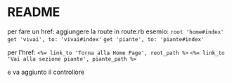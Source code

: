 # README

per fare un href:
aggiungere la route in route.rb esemio:
```root 'home#index'```
```get 'vivai', to: 'vivai#index'```
```get 'piante', to: 'piante#index'```

per l'href:
```<%= link_to 'Torna alla Home Page', root_path %>```
```<%= link_to 'Vai alla sezione piante', piante_path %>```

e va aggiunto il controllore
